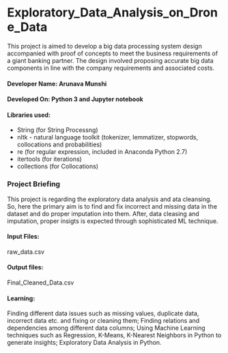 # Exploratory_Data_Analysis_on_Drone_Data
This project is aimed to develop a big data processing system design accompanied with proof of concepts to meet the business requirements of a giant banking partner. The design involved proposing accurate big data components in line with the company requirements and associated costs.
#### Developer Name: Arunava Munshi
#### Developed On: Python 3 and Jupyter notebook
#### Libraries used: 
* String (for String Processng)
* nltk - natural language toolkit (tokenizer, lemmatizer, stopwords, collocations and probabilities)
* re (for regular expression, included in Anaconda Python 2.7) 
* itertools (for iterations)
* collections (for Collocations)
### Project Briefing
This project is regarding the exploratory data analysis and ata cleansing. So, here the primary aim is to find and fix incorrect and missing data in the dataset and do proper imputation into them. After, data cleasing and imputation, proper insigts is expected through sophisticated ML technique.
#### Input Files: 
raw_data.csv
#### Output files:
Final_Cleaned_Data.csv
#### Learning:
Finding different data issues such as missing values, duplicate data, incorrect data etc. and fixing or cleaning them; Finding relations and dependencies among different data columns; Using Machine Learning techniques such as Regression, K-Means, K-Nearest Neighbors in Python to generate insights; Exploratory Data Analysis in Python.
